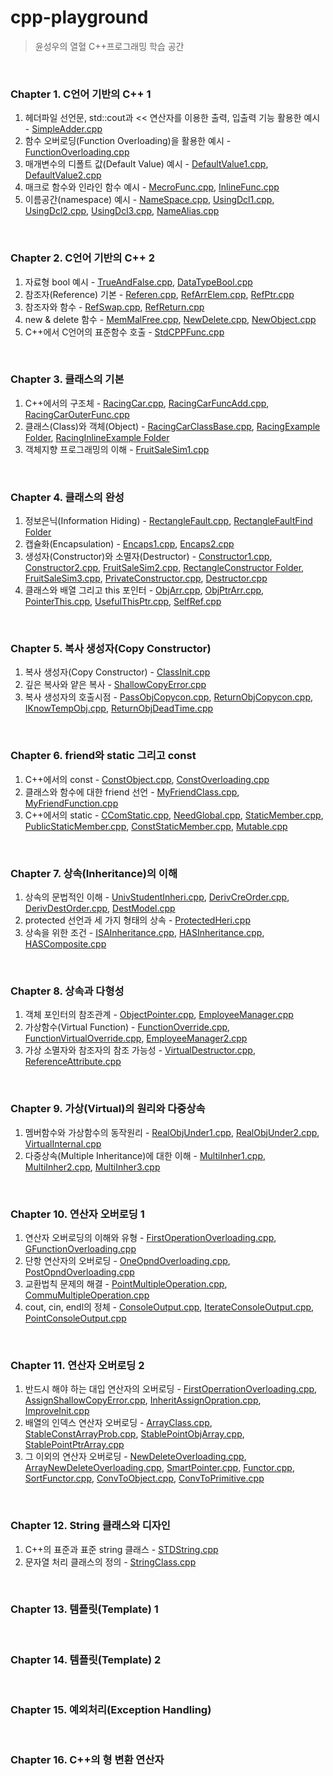 # cpp-playground
> 윤성우의 열혈 C++프로그래밍 학습 공간
<br/> 

### Chapter 1. C언어 기반의 C++ 1
1. 헤더파일 선언문, std::cout과 << 연산자를 이용한 출력, 입출력 기능 활용한 예시 - [SimpleAdder.cpp](https://github.com/je-s0n/cpp-playground/blob/main/cp01/SimpleAdder.cpp)
2. 함수 오버로딩(Function Overloading)을 활용한 예시 - [FunctionOverloading.cpp](https://github.com/je-s0n/cpp-playground/blob/main/cp01/FunctionOverloading.cpp)
3. 매개변수의 디폴트 값(Default Value) 예시 - [DefaultValue1.cpp](https://github.com/je-s0n/cpp-playground/blob/main/cp01/DefaultValue1.cpp), [DefaultValue2.cpp](https://github.com/je-s0n/cpp-playground/blob/main/cp01/DefaultValue2.cpp)
4. 매크로 함수와 인라인 함수 예시 - [MecroFunc.cpp](https://github.com/je-s0n/cpp-playground/blob/main/cp01/MecroFunc.cpp), [InlineFunc.cpp](https://github.com/je-s0n/cpp-playground/blob/main/cp01/InlineFunc.cpp)
5. 이름공간(namespace) 예시 - [NameSpace.cpp](https://github.com/je-s0n/cpp-playground/blob/main/cp01/NameSpace.cpp), [UsingDcl1.cpp](https://github.com/je-s0n/cpp-playground/blob/main/cp01/UsingDcl1.cpp), [UsingDcl2.cpp](https://github.com/je-s0n/cpp-playground/blob/main/cp01/UsingDcl2.cpp), [UsingDcl3.cpp](https://github.com/je-s0n/cpp-playground/blob/main/cp01/UsingDcl3.cpp), [NameAlias.cpp](https://github.com/je-s0n/cpp-playground/blob/main/cp01/NameAlias.cpp)
<br/>

### Chapter 2. C언어 기반의 C++ 2
1. 자료형 bool 예시 - [TrueAndFalse.cpp](https://github.com/je-s0n/cpp-playground/blob/main/cp02/TrueAndFalse.cpp), [DataTypeBool.cpp](https://github.com/je-s0n/cpp-playground/blob/main/cp02/DataTypeBool.cpp)
2. 참조자(Reference) 기본 - [Referen.cpp](https://github.com/je-s0n/cpp-playground/blob/main/cp02/Referen.cpp), [RefArrElem.cpp](https://github.com/je-s0n/cpp-playground/blob/main/cp02/RefArrElem.cpp), [RefPtr.cpp](https://github.com/je-s0n/cpp-playground/blob/main/cp02/RefPtr.cpp)
3. 참조자와 함수 - [RefSwap.cpp](https://github.com/je-s0n/cpp-playground/blob/main/cp02/RefSwap.cpp), [RefReturn.cpp](https://github.com/je-s0n/cpp-playground/blob/main/cp02/RefReturn.cpp)
4. new & delete 함수 - [MemMalFree.cpp](https://github.com/je-s0n/cpp-playground/blob/main/cp02/MemMalFree.cpp), [NewDelete.cpp](https://github.com/je-s0n/cpp-playground/blob/main/cp02/NewDelete.cpp), [NewObject.cpp](https://github.com/je-s0n/cpp-playground/blob/main/cp02/NewObject.cpp)
5. C++에서 C언어의 표준함수 호출 - [StdCPPFunc.cpp](https://github.com/je-s0n/cpp-playground/blob/main/cp02/StdCPPFunc.cpp)
<br/>

### Chapter 3. 클래스의 기본
1) C++에서의 구조체 - [RacingCar.cpp](https://github.com/je-s0n/cpp-playground/blob/main/cp03/RacingCar.cpp), [RacingCarFuncAdd.cpp](https://github.com/je-s0n/cpp-playground/blob/main/cp03/RacingCarFuncAdd.cpp), [RacingCarOuterFunc.cpp](https://github.com/je-s0n/cpp-playground/blob/main/cp03/RacingCarOuterFunc.cpp)
2) 클래스(Class)와 객체(Object) - [RacingCarClassBase.cpp](https://github.com/je-s0n/cpp-playground/blob/main/cp03/RacingCarClassBase.cpp), [RacingExample Folder](https://github.com/je-s0n/cpp-playground/tree/main/cp03/RacingExample), [RacingInlineExample Folder](https://github.com/je-s0n/cpp-playground/tree/main/cp03/RacingInlineExample)
3) 객체지향 프로그래밍의 이해 - [FruitSaleSim1.cpp](https://github.com/je-s0n/cpp-playground/blob/main/cp03/FruitSaleSim1.cpp)
<br/>

### Chapter 4. 클래스의 완성
1) 정보은닉(Information Hiding) - [RectangleFault.cpp](https://github.com/je-s0n/cpp-playground/blob/main/cp04/RectangleFault.cpp), [RectangleFaultFind Folder](https://github.com/je-s0n/cpp-playground/tree/main/cp04/RectangleFaultFind)
2) 캡슐화(Encapsulation) - [Encaps1.cpp](https://github.com/je-s0n/cpp-playground/blob/main/cp04/Encaps1.cpp), [Encaps2.cpp](https://github.com/je-s0n/cpp-playground/blob/main/cp04/Encaps2.cpp)
3) 생성자(Constructor)와 소멸자(Destructor) - [Constructor1.cpp](https://github.com/je-s0n/cpp-playground/blob/main/cp04/Constructor1.cpp), [Constructor2.cpp](https://github.com/je-s0n/cpp-playground/blob/main/cp04/Constructor2.cpp), [FruitSaleSim2.cpp](https://github.com/je-s0n/cpp-playground/blob/main/cp04/FruitSaleSim2.cpp), [RectangleConstructor Folder](https://github.com/je-s0n/cpp-playground/tree/main/cp04/RectangleConstructor), [FruitSaleSim3.cpp](https://github.com/je-s0n/cpp-playground/blob/main/cp04/FruitSaleSim3.cpp), [PrivateConstructor.cpp](https://github.com/je-s0n/cpp-playground/blob/main/cp04/PrivateConstructor.cpp), [Destructor.cpp](https://github.com/je-s0n/cpp-playground/blob/main/cp04/Destructor.cpp)
4) 클래스와 배열 그리고 this 포인터 - [ObjArr.cpp](https://github.com/je-s0n/cpp-playground/blob/main/cp04/ObjArr.cpp), [ObjPtrArr.cpp](https://github.com/je-s0n/cpp-playground/blob/main/cp04/ObjPtrArr.cpp), [PointerThis.cpp](https://github.com/je-s0n/cpp-playground/blob/main/cp04/PointerThis.cpp), [UsefulThisPtr.cpp](https://github.com/je-s0n/cpp-playground/blob/main/cp04/UsefulThisPtr.cpp), [SelfRef.cpp](https://github.com/je-s0n/cpp-playground/blob/main/cp04/SelfRef.cpp)
<br/>

### Chapter 5. 복사 생성자(Copy Constructor)
1) 복사 생성자(Copy Constructor) - [ClassInit.cpp](https://github.com/je-s0n/cpp-playground/blob/main/cp05/ClassInit.cpp)
2) 깊은 복사와 얕은 복사 - [ShallowCopyError.cpp](https://github.com/je-s0n/cpp-playground/blob/main/cp05/ShallowCopyError.cpp)
3) 복사 생성자의 호출시점 - [PassObjCopycon.cpp](https://github.com/je-s0n/cpp-playground/blob/main/cp05/PassObjCopycon.cpp), [ReturnObjCopycon.cpp](https://github.com/je-s0n/cpp-playground/blob/main/cp05/ReturnObjCopycon.cpp), [IKnowTempObj.cpp](https://github.com/je-s0n/cpp-playground/blob/main/cp05/IKnowTempObj.cpp), [ReturnObjDeadTime.cpp](https://github.com/je-s0n/cpp-playground/blob/main/cp05/ReturnObjDeadTime.cpp) 
<br/>

### Chapter 6. friend와 static 그리고 const
1) C++에서의 const - [ConstObject.cpp](https://github.com/je-s0n/cpp-playground/blob/main/cp06/ConstObject.cpp), [ConstOverloading.cpp](https://github.com/je-s0n/cpp-playground/blob/main/cp06/ConstOverloading.cpp)
2) 클래스와 함수에 대한 friend 선언 - [MyFriendClass.cpp](https://github.com/je-s0n/cpp-playground/blob/main/cp06/MyFriendClass.cpp), [MyFriendFunction.cpp](https://github.com/je-s0n/cpp-playground/blob/main/cp06/MyFriendFunction.cpp)
3) C++에서의 static - [CComStatic.cpp](https://github.com/je-s0n/cpp-playground/blob/main/cp06/CComStatic.cpp), [NeedGlobal.cpp](https://github.com/je-s0n/cpp-playground/blob/main/cp06/NeedGlobal.cpp), [StaticMember.cpp](https://github.com/je-s0n/cpp-playground/blob/main/cp06/StaticMember.cpp), [PublicStaticMember.cpp](https://github.com/je-s0n/cpp-playground/blob/main/cp06/PublicStaticMember.cpp), [ConstStaticMember.cpp](https://github.com/je-s0n/cpp-playground/blob/main/cp06/ConstStaticMember.cpp), [Mutable.cpp](https://github.com/je-s0n/cpp-playground/blob/main/cp06/Mutable.cpp)
<br/>

### Chapter 7. 상속(Inheritance)의 이해
1) 상속의 문법적인 이해 - [UnivStudentInheri.cpp](https://github.com/je-s0n/cpp-playground/blob/main/cp07/UnivStudentInheri.cpp), [DerivCreOrder.cpp](https://github.com/je-s0n/cpp-playground/blob/main/cp07/DerivCreOrder.cpp), [DerivDestOrder.cpp](https://github.com/je-s0n/cpp-playground/blob/main/cp07/DerivDestOrder.cpp), [DestModel.cpp](https://github.com/je-s0n/cpp-playground/blob/main/cp07/DestModel.cpp)
2) protected 선언과 세 가지 형태의 상속 - [ProtectedHeri.cpp](https://github.com/je-s0n/cpp-playground/blob/main/cp07/ProtectedHeri.cpp)
3) 상속을 위한 조건 - [ISAInheritance.cpp](https://github.com/je-s0n/cpp-playground/blob/main/cp07/ISAInheritance.cpp), [HASInheritance.cpp](https://github.com/je-s0n/cpp-playground/blob/main/cp07/HASInheritance.cpp), [HASComposite.cpp](https://github.com/je-s0n/cpp-playground/blob/main/cp07/HASComposite.cpp)
<br/>

### Chapter 8. 상속과 다형성
1) 객체 포인터의 참조관계 - [ObjectPointer.cpp](https://github.com/je-s0n/cpp-playground/blob/main/cp08/ObjectPointer.cpp), [EmployeeManager.cpp](https://github.com/je-s0n/cpp-playground/blob/main/cp08/EmployeeManager.cpp)
2) 가상함수(Virtual Function) - [FunctionOverride.cpp](https://github.com/je-s0n/cpp-playground/blob/main/cp08/FunctionOverride.cpp), [FunctionVirtualOverride.cpp](https://github.com/je-s0n/cpp-playground/blob/main/cp08/FunctionVirtualOverride.cpp), [EmployeeManager2.cpp](https://github.com/je-s0n/cpp-playground/blob/main/cp08/EmployeeManager2.cpp)
3) 가상 소멸자와 참조자의 참조 가능성 - [VirtualDestructor.cpp](https://github.com/je-s0n/cpp-playground/blob/main/cp08/VirtualDestructor.cpp), [ReferenceAttribute.cpp](https://github.com/je-s0n/cpp-playground/blob/main/cp08/ReferenceAttribute.cpp)
<br/>

### Chapter 9. 가상(Virtual)의 원리와 다중상속
1) 멤버함수와 가상함수의 동작원리 - [RealObjUnder1.cpp](https://github.com/je-s0n/cpp-playground/blob/main/cp09/RealObjUnder1.cpp), [RealObjUnder2.cpp](https://github.com/je-s0n/cpp-playground/blob/main/cp09/RealObjUnder2.cpp), [VirtualInternal.cpp](https://github.com/je-s0n/cpp-playground/blob/main/cp09/VirtualInternal.cpp)
2) 다중상속(Multiple Inheritance)에 대한 이해 - [MultiInher1.cpp](https://github.com/je-s0n/cpp-playground/blob/main/cp09/MultiInher1.cpp), [MultiInher2.cpp](https://github.com/je-s0n/cpp-playground/blob/main/cp09/MultiInher2.cpp), [MultiInher3.cpp](https://github.com/je-s0n/cpp-playground/blob/main/cp09/MultiInher3.cpp)
<br/>

### Chapter 10. 연산자 오버로딩 1
1) 연산자 오버로딩의 이해와 유형 - [FirstOperationOverloading.cpp](https://github.com/je-s0n/cpp-playground/blob/main/cp10/FirstOperationOverloading.cpp), [GFunctionOverloading.cpp](https://github.com/je-s0n/cpp-playground/blob/main/cp10/GFunctionOverloading.cpp)
2) 단항 연산자의 오버로딩 - [OneOpndOverloading.cpp](https://github.com/je-s0n/cpp-playground/blob/main/cp10/OneOpndOverloading.cpp), [PostOpndOverloading.cpp](https://github.com/je-s0n/cpp-playground/blob/main/cp10/PostOpndOverloading.cpp)
3) 교환법칙 문제의 해결 - [PointMultipleOperation.cpp](https://github.com/je-s0n/cpp-playground/blob/main/cp10/PointMultipleOperation.cpp), [CommuMultipleOperation.cpp](https://github.com/je-s0n/cpp-playground/blob/main/cp10/CommuMultipleOperation.cpp)
4) cout, cin, endl의 정체 - [ConsoleOutput.cpp](https://github.com/je-s0n/cpp-playground/blob/main/cp10/ConsoleOutput.cpp), [IterateConsoleOutput.cpp](https://github.com/je-s0n/cpp-playground/blob/main/cp10/IterateConsoleOutput.cpp), [PointConsoleOutput.cpp](https://github.com/je-s0n/cpp-playground/blob/main/cp10/PointConsoleOutput.cpp)
<br/>

### Chapter 11. 연산자 오버로딩 2
1) 반드시 해야 하는 대입 연산자의 오버로딩 - [FirstOperrationOverloading.cpp](https://github.com/je-s0n/cpp-playground/blob/main/cp11/FirstOperrationOverloading.cpp), [AssignShallowCopyError.cpp](https://github.com/je-s0n/cpp-playground/blob/main/cp11/AssignShallowCopyError.cpp), [InheritAssignOpration.cpp](https://github.com/je-s0n/cpp-playground/blob/main/cp11/InheritAssignOpration.cpp), [ImproveInit.cpp](https://github.com/je-s0n/cpp-playground/blob/main/cp11/ImproveInit.cpp)
2) 배열의 인덱스 연산자 오버로딩 - [ArrayClass.cpp](https://github.com/je-s0n/cpp-playground/blob/main/cp11/ArrayClass.cpp), [StableConstArrayProb.cpp](https://github.com/je-s0n/cpp-playground/blob/main/cp11/StableConstArrayProb.cpp), [StablePointObjArray.cpp](https://github.com/je-s0n/cpp-playground/blob/main/cp11/StablePointObjArray.cpp), [StablePointPtrArray.cpp](https://github.com/je-s0n/cpp-playground/blob/main/cp11/StablePointPtrArray.cpp)
3) 그 이외의 연산자 오버로딩 - [NewDeleteOverloading.cpp](https://github.com/je-s0n/cpp-playground/blob/main/cp11/NewDeleteOverloading.cpp), [ArrayNewDeleteOverloading.cpp](https://github.com/je-s0n/cpp-playground/blob/main/cp11/ArrayNewDeleteOverloading.cpp), [SmartPointer.cpp](https://github.com/je-s0n/cpp-playground/blob/main/cp11/SmartPointer.cpp), [Functor.cpp](https://github.com/je-s0n/cpp-playground/blob/main/cp11/Functor.cpp), [SortFunctor.cpp](https://github.com/je-s0n/cpp-playground/blob/main/cp11/SortFunctor.cpp), [ConvToObject.cpp](https://github.com/je-s0n/cpp-playground/blob/main/cp11/ConvToObject.cpp), [ConvToPrimitive.cpp](https://github.com/je-s0n/cpp-playground/blob/main/cp11/ConvToPrimitive.cpp)
<br/>

### Chapter 12. String 클래스와 디자인
1) C++의 표준과 표준 string 클래스 - [STDString.cpp](https://github.com/je-s0n/cpp-playground/blob/main/cp12/STDString.cpp)
2) 문자열 처리 클래스의 정의 - [StringClass.cpp](https://github.com/je-s0n/cpp-playground/blob/main/cp12/StringClass.cpp)
<br/>

### Chapter 13. 템플릿(Template) 1
<br/>

### Chapter 14. 템플릿(Template) 2
<br/>

### Chapter 15. 예외처리(Exception Handling)
<br/>

### Chapter 16. C++의 형 변환 연산자
<br/>
